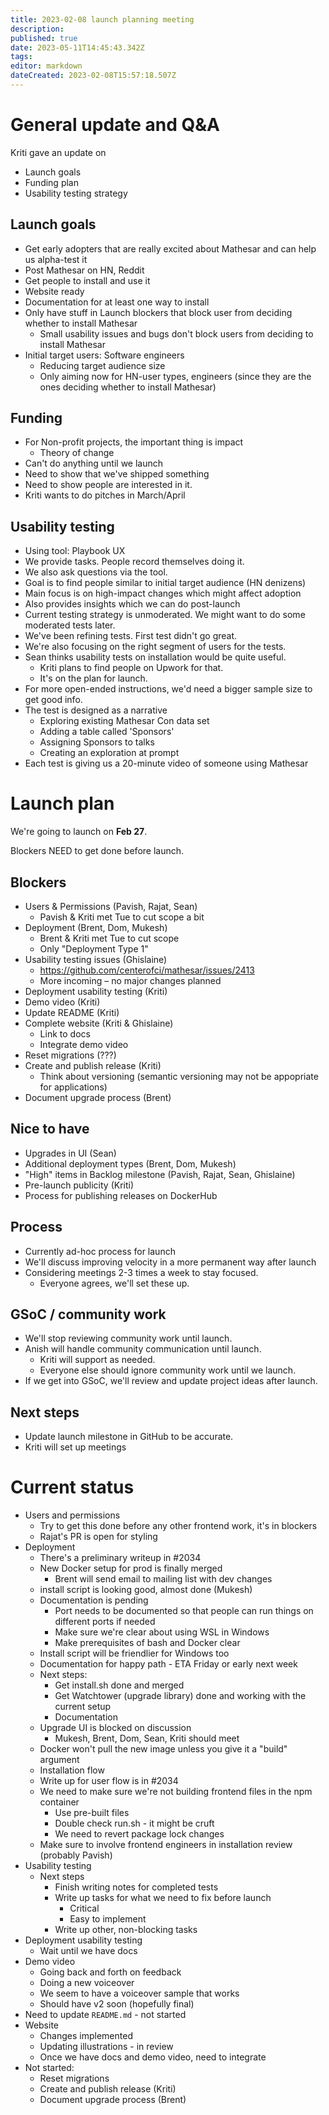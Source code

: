 ```yaml
---
title: 2023-02-08 launch planning meeting
description: 
published: true
date: 2023-05-11T14:45:43.342Z
tags: 
editor: markdown
dateCreated: 2023-02-08T15:57:18.507Z
---
```


# General update and Q&A
Kriti gave an update on
- Launch goals
- Funding plan
- Usability testing strategy

## Launch goals
- Get early adopters that are really excited about Mathesar and can help us alpha-test it
- Post Mathesar on HN, Reddit
- Get people to install and use it
- Website ready
- Documentation for at least one way to install
- Only have stuff in Launch blockers that block user from deciding whether to install Mathesar
    - Small usability issues and bugs don't block users from deciding to install Mathesar
- Initial target users: Software engineers
    - Reducing target audience size
    - Only aiming now for HN-user types, engineers (since they are the ones deciding whether to install Mathesar)

## Funding
- For Non-profit projects, the important thing is impact
    - Theory of change
- Can't do anything until we launch
- Need to show that we've shipped something
- Need to show people are interested in it.
- Kriti wants to do pitches in March/April

## Usability testing
- Using tool: Playbook UX
- We provide tasks. People record themselves doing it.
- We also ask questions via the tool.
- Goal is to find people similar to initial target audience (HN denizens)
- Main focus is on high-impact changes which might affect adoption
- Also provides insights which we can do post-launch
- Current testing strategy is unmoderated. We might want to do some moderated tests later.
- We've been refining tests. First test didn't go great.
- We're also focusing on the right segment of users for the tests.
- Sean thinks usability tests on installation would be quite useful.
    - Kriti plans to find people on Upwork for that.
    - It's on the plan for launch.
- For more open-ended instructions, we'd need a bigger sample size to get good info.
- The test is designed as a narrative
    - Exploring existing Mathesar Con data set
    - Adding a table called 'Sponsors'
    - Assigning Sponsors to talks
    - Creating an exploration at prompt
- Each test is giving us a 20-minute video of someone using Mathesar

# Launch plan
We're going to launch on **Feb 27**.

Blockers NEED to get done before launch.

## Blockers
- Users & Permissions (Pavish, Rajat, Sean)
    - Pavish & Kriti met Tue to cut scope a bit
- Deployment (Brent, Dom, Mukesh)
    - Brent & Kriti met Tue to cut scope
    - Only "Deployment Type 1"
- Usability testing issues (Ghislaine)
    - https://github.com/centerofci/mathesar/issues/2413
    - More incoming – no major changes planned
- Deployment usability testing (Kriti)
- Demo video (Kriti)
- Update README (Kriti)
- Complete website (Kriti & Ghislaine)
    - Link to docs
    - Integrate demo video
- Reset migrations (???)
- Create and publish release (Kriti)
    - Think about versioning (semantic versioning may not be appopriate for applications)
- Document upgrade process (Brent)

## Nice to have
- Upgrades in UI (Sean)
- Additional deployment types (Brent, Dom, Mukesh)
- "High" items in Backlog milestone (Pavish, Rajat, Sean, Ghislaine)
- Pre-launch publicity (Kriti)
- Process for publishing releases on DockerHub 

## Process
- Currently ad-hoc process for launch
- We'll discuss improving velocity in a more permanent way after launch
- Considering meetings 2-3 times a week to stay focused.
    - Everyone agrees, we'll set these up.

## GSoC / community work
- We'll stop reviewing community work until launch.
- Anish will handle community communication until launch.
    - Kriti will support as needed.
    - Everyone else should ignore community work until we launch.
- If we get into GSoC, we'll review and update project ideas after launch.

## Next steps
- Update launch milestone in GitHub to be accurate.
- Kriti will set up meetings

# Current status
- Users and permissions
    - Try to get this done before any other frontend work, it's in blockers
    - Rajat's PR is open for styling
- Deployment
    - There's a preliminary writeup in #2034
    - New Docker setup for prod is finally merged
        - Brent will send email to mailing list with dev changes
    - install script is looking good, almost done (Mukesh)
    - Documentation is pending
        - Port needs to be documented so that people can run things on different ports if needed 
        - Make sure we're clear about using WSL in Windows
        - Make prerequisites of bash and Docker clear
    - Install script will be friendlier for Windows too
    - Documentation for happy path - ETA Friday or early next week
    - Next steps:
        - Get install.sh done and merged
        - Get Watchtower (upgrade library) done and working with the current setup
        - Documentation
    - Upgrade UI is blocked on discussion
        - Mukesh, Brent, Dom, Sean, Kriti should meet
    - Docker won't pull the new image unless you give it a "build" argument
    - Installation flow
    - Write up for user flow is in #2034
    - We need to make sure we're not building frontend files in the npm container
        - Use pre-built files
        - Double check run.sh - it might be cruft
        - We need to revert package lock changes
    - Make sure to involve frontend engineers in installation review (probably Pavish)
- Usability testing
    - Next steps
        - Finish writing notes for completed tests
        - Write up tasks for what we need to fix before launch
            - Critical
            - Easy to implement
        - Write up other, non-blocking tasks
- Deployment usability testing
    - Wait until we have docs
- Demo video
    - Going back and forth on feedback
    - Doing a new voiceover
    - We seem to have a voiceover sample that works
    - Should have v2 soon (hopefully final)
- Need to update `README.md` - not started
- Website
    - Changes implemented
    - Updating illustrations - in review
    - Once we have docs and demo video, need to integrate
- Not started:
    - Reset migrations
    - Create and publish release (Kriti)
    - Document upgrade process (Brent)